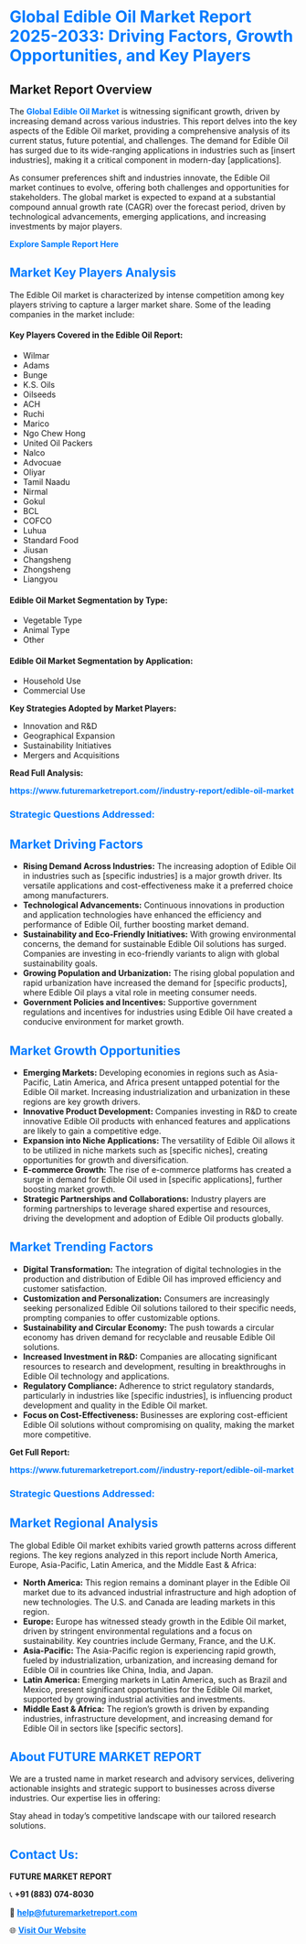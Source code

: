 <h1 style="color: #007BFF;">Global Edible Oil Market Report 2025-2033: Driving Factors, Growth Opportunities, and Key Players</h1>

<section id="overview">
<h2>Market Report Overview</h2>
<p>The <a href="https://www.futuremarketreport.com//industry-report/edible-oil-market" style="color: #007BFF; text-decoration: none;"><strong>Global Edible Oil Market</strong></a> is witnessing significant growth, driven by increasing demand across various industries. This report delves into the key aspects of the Edible Oil market, providing a comprehensive analysis of its current status, future potential, and challenges. The demand for Edible Oil has surged due to its wide-ranging applications in industries such as [insert industries], making it a critical component in modern-day [applications].</p>
<p>As consumer preferences shift and industries innovate, the Edible Oil market continues to evolve, offering both challenges and opportunities for stakeholders. The global market is expected to expand at a substantial compound annual growth rate (CAGR) over the forecast period, driven by technological advancements, emerging applications, and increasing investments by major players.</p>
</section>

<section id="overview">
<p><a href="https://www.futuremarketreport.com//request-sample/reportId=89622" style="color: #007BFF; text-decoration: none;"><strong>Explore Sample Report Here</strong></a></p>
</section>

<section id="key-players">
<h2 style="color: #007BFF;">Market Key Players Analysis</h2>
<p>The Edible Oil market is characterized by intense competition among key players striving to capture a larger market share. Some of the leading companies in the market include:</p>
<h4>Key Players Covered in the Edible Oil Report:</h4>
<ul><li>Wilmar</li><li>Adams</li><li>Bunge</li><li>K.S. Oils</li><li>Oilseeds</li><li>ACH</li><li>Ruchi</li><li>Marico</li><li>Ngo Chew Hong</li><li>United Oil Packers</li><li>Nalco</li><li>Advocuae</li><li>Oliyar</li><li>Tamil Naadu</li><li>Nirmal</li><li>Gokul</li><li>BCL</li><li>COFCO</li><li>Luhua</li><li>Standard Food</li><li>Jiusan</li><li>Changsheng</li><li>Zhongsheng</li><li>Liangyou</li></ul>
<h4>Edible Oil Market Segmentation by Type:</h4>
<ul><li>Vegetable Type</li><li>Animal Type</li><li>Other</li></ul>

<h4>Edible Oil Market Segmentation by Application:</h4>
<ul><li>Household Use</li><li>Commercial Use</li></ul>
<p><strong>Key Strategies Adopted by Market Players:</strong></p>
<ul>
<li>Innovation and R&D</li>
<li>Geographical Expansion</li>
<li>Sustainability Initiatives</li>
<li>Mergers and Acquisitions</li>
</ul>
</section>

<section>
<p><strong>Read Full Analysis: </strong></p><a href="https://www.futuremarketreport.com//industry-report/edible-oil-market" style="color: #007BFF; text-decoration: none;"><strong>https://www.futuremarketreport.com//industry-report/edible-oil-market</strong></a>
<h3 style="color: #007BFF;">Strategic Questions Addressed:</h3>
</section>

<section id="driving-factors">
<h2 style="color: #007BFF;">Market Driving Factors</h2>
<ul>
<li><strong>Rising Demand Across Industries:</strong> The increasing adoption of Edible Oil in industries such as [specific industries] is a major growth driver. Its versatile applications and cost-effectiveness make it a preferred choice among manufacturers.</li>
<li><strong>Technological Advancements:</strong> Continuous innovations in production and application technologies have enhanced the efficiency and performance of Edible Oil, further boosting market demand.</li>
<li><strong>Sustainability and Eco-Friendly Initiatives:</strong> With growing environmental concerns, the demand for sustainable Edible Oil solutions has surged. Companies are investing in eco-friendly variants to align with global sustainability goals.</li>
<li><strong>Growing Population and Urbanization:</strong> The rising global population and rapid urbanization have increased the demand for [specific products], where Edible Oil plays a vital role in meeting consumer needs.</li>
<li><strong>Government Policies and Incentives:</strong> Supportive government regulations and incentives for industries using Edible Oil have created a conducive environment for market growth.</li>
</ul>
</section>

<section id="growth-opportunities">
<h2 style="color: #007BFF;">Market Growth Opportunities</h2>
<ul>
<li><strong>Emerging Markets:</strong> Developing economies in regions such as Asia-Pacific, Latin America, and Africa present untapped potential for the Edible Oil market. Increasing industrialization and urbanization in these regions are key growth drivers.</li>
<li><strong>Innovative Product Development:</strong> Companies investing in R&D to create innovative Edible Oil products with enhanced features and applications are likely to gain a competitive edge.</li>
<li><strong>Expansion into Niche Applications:</strong> The versatility of Edible Oil allows it to be utilized in niche markets such as [specific niches], creating opportunities for growth and diversification.</li>
<li><strong>E-commerce Growth:</strong> The rise of e-commerce platforms has created a surge in demand for Edible Oil used in [specific applications], further boosting market growth.</li>
<li><strong>Strategic Partnerships and Collaborations:</strong> Industry players are forming partnerships to leverage shared expertise and resources, driving the development and adoption of Edible Oil products globally.</li>
</ul>
</section>

<section id="trending-factors">
<h2 style="color: #007BFF;">Market Trending Factors</h2>
<ul>
<li><strong>Digital Transformation:</strong> The integration of digital technologies in the production and distribution of Edible Oil has improved efficiency and customer satisfaction.</li>
<li><strong>Customization and Personalization:</strong> Consumers are increasingly seeking personalized Edible Oil solutions tailored to their specific needs, prompting companies to offer customizable options.</li>
<li><strong>Sustainability and Circular Economy:</strong> The push towards a circular economy has driven demand for recyclable and reusable Edible Oil solutions.</li>
<li><strong>Increased Investment in R&D:</strong> Companies are allocating significant resources to research and development, resulting in breakthroughs in Edible Oil technology and applications.</li>
<li><strong>Regulatory Compliance:</strong> Adherence to strict regulatory standards, particularly in industries like [specific industries], is influencing product development and quality in the Edible Oil market.</li>
<li><strong>Focus on Cost-Effectiveness:</strong> Businesses are exploring cost-efficient Edible Oil solutions without compromising on quality, making the market more competitive.</li>
</ul>
</section>

<section>
<p><strong>Get Full Report: </strong></p><a href="https://www.futuremarketreport.com//industry-report/edible-oil-market" style="color: #007BFF; text-decoration: none;"><strong>https://www.futuremarketreport.com//industry-report/edible-oil-market</strong></a>
<h3 style="color: #007BFF;">Strategic Questions Addressed:</h3>
</section>


<section id="regional-analysis">
<h2 style="color: #007BFF;">Market Regional Analysis</h2>
<p>The global Edible Oil market exhibits varied growth patterns across different regions. The key regions analyzed in this report include North America, Europe, Asia-Pacific, Latin America, and the Middle East & Africa:</p>
<ul>
<li><strong>North America:</strong> This region remains a dominant player in the Edible Oil market due to its advanced industrial infrastructure and high adoption of new technologies. The U.S. and Canada are leading markets in this region.</li>
<li><strong>Europe:</strong> Europe has witnessed steady growth in the Edible Oil market, driven by stringent environmental regulations and a focus on sustainability. Key countries include Germany, France, and the U.K.</li>
<li><strong>Asia-Pacific:</strong> The Asia-Pacific region is experiencing rapid growth, fueled by industrialization, urbanization, and increasing demand for Edible Oil in countries like China, India, and Japan.</li>
<li><strong>Latin America:</strong> Emerging markets in Latin America, such as Brazil and Mexico, present significant opportunities for the Edible Oil market, supported by growing industrial activities and investments.</li>
<li><strong>Middle East & Africa:</strong> The region’s growth is driven by expanding industries, infrastructure development, and increasing demand for Edible Oil in sectors like [specific sectors].</li>
</ul>
</section>

<footer>
<h2 style="color: #007BFF;">About FUTURE MARKET REPORT</h2>
<p>We are a trusted name in market research and advisory services, delivering actionable insights and strategic support to businesses across diverse industries. Our expertise lies in offering:</p>

<p>Stay ahead in today’s competitive landscape with our tailored research solutions.</p>

<h2 style="color: #007BFF;">Contact Us:</h2>
<p><strong>FUTURE MARKET REPORT</strong></p>
<p>📞 <strong>+91 (883) 074-8030</strong></p>
<p>📧 <strong><a href="mailto:help@futuremarketreport.com" style="color: #007BFF;">help@futuremarketreport.com</a></strong></p>
<p>🌐 <strong><a href="https://www.futuremarketreport.com/" style="color: #007BFF;">Visit Our Website</a></strong></p>
</footer>